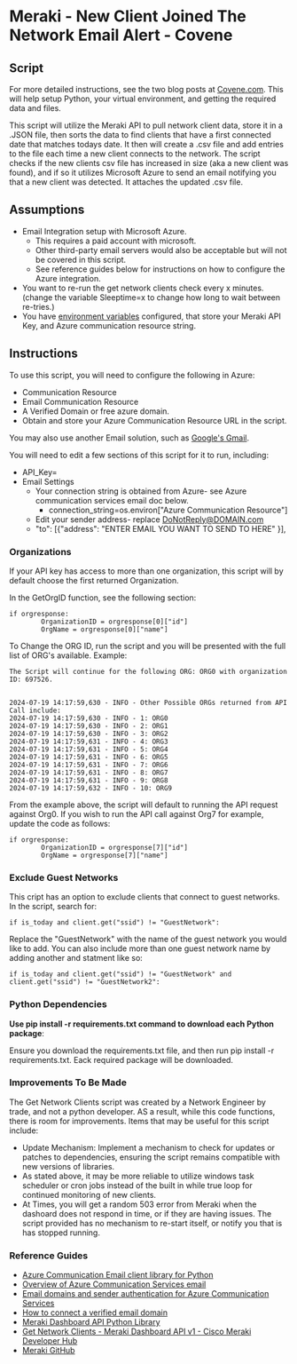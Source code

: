 #  Meraki - New Client Joined The Network Email Alert - Covene
## Script
For more detailed instructions, see the two blog posts at [Covene.com](https://covene.com/gather-network-clients-pt-1/). This will help setup Python, your virtual environment, and getting the required data and files.

This script will utilize the Meraki API to pull network client data, store it in a .JSON file, then sorts the data to find clients that have a first connected date that matches todays date. It then will create a .csv file and add entries to the file each time a new client connects to the network. The script checks if the new clients csv file has increased in size (aka a new client was found), and if so it utilizes Microsoft Azure to send an email notifying you that a new client was detected. It attaches the updated .csv file. 
## Assumptions

- Email Integration setup with Microsoft Azure.
    - This requires a paid account with microsoft.
    - Other third-party email servers would also be acceptable but will not be covered in this script. 
    - See reference guides below for instructions on how to configure the Azure integration.
- You want to re-run the get network clients check every x minutes. (change the variable Sleeptime=x to change how long to wait between re-tries.) 
- You have [environment variables](https://www.freecodecamp.org/news/python-env-vars-how-to-get-an-environment-variable-in-python/) configured, that store your Meraki API Key, and Azure communication resource string. 



## Instructions
 To use this script, you will  need to configure the following in Azure:
- Communication Resource
- Email Communication Resource
- A Verified Domain or free azure domain.
- Obtain and store your Azure Communication Resource URL in the script.

You may also use another Email solution, such as [Google's Gmail](https://mailtrap.io/blog/python-send-email-gmail/).


 You will need to edit a few sections of this script for it to run, including:
- API_Key=
- Email Settings
    - Your connection string is obtained from Azure- see Azure communication services email doc below.
        - connection_string=os.environ["Azure Communication Resource"] 
    - Edit your sender address- replace DoNotReply@DOMAIN.com
    - "to": [{"address": "ENTER EMAIL YOU WANT TO SEND TO HERE" }],

### Organizations
If your API key has access to more than one organization, this script will by default choose the first returned Organization. 

In the GetOrgID function, see the following section:

    if orgresponse:
            OrganizationID = orgresponse[0]["id"]
            OrgName = orgresponse[0]["name"]

To Change the ORG ID, run the script and you will be presented with the full list of ORG's available. Example:

    The Script will continue for the following ORG: ORG0 with organization ID: 697526.


    2024-07-19 14:17:59,630 - INFO - Other Possible ORGs returned from API Call include:
    2024-07-19 14:17:59,630 - INFO - 1: ORG0
    2024-07-19 14:17:59,630 - INFO - 2: ORG1
    2024-07-19 14:17:59,630 - INFO - 3: ORG2
    2024-07-19 14:17:59,631 - INFO - 4: ORG3
    2024-07-19 14:17:59,631 - INFO - 5: ORG4
    2024-07-19 14:17:59,631 - INFO - 6: ORG5
    2024-07-19 14:17:59,631 - INFO - 7: ORG6
    2024-07-19 14:17:59,631 - INFO - 8: ORG7
    2024-07-19 14:17:59,631 - INFO - 9: ORG8
    2024-07-19 14:17:59,632 - INFO - 10: ORG9


From the example above, the script will default to running the API request against Org0. If you wish to run the API call against Org7 for example, update the code as follows: 

    if orgresponse:
            OrganizationID = orgresponse[7]["id"]
            OrgName = orgresponse[7]["name"]


### Exclude Guest Networks
This cript has an option to exclude clients that connect to guest networks. In the script, search for: 

    if is_today and client.get("ssid") != "GuestNetwork":

Replace the "GuestNetwork" with the name of the guest network you would like to add. You can also include more than one guest network name by adding another and statment like so:

    if is_today and client.get("ssid") != "GuestNetwork" and client.get("ssid") != "GuestNetwork2":


### Python Dependencies
**Use pip install -r requirements.txt command to download each Python package**:

Ensure you download the requirements.txt file, and then run pip install -r requirements.txt. Eack required package will be downloaded.

### Improvements To Be Made
The Get Network Clients script was created by a Network Engineer by trade, and not a python developer. AS a result, while this code functions, there is room for improvements. Items that may be useful for this script include:
- Update Mechanism: Implement a mechanism to check for updates or patches to dependencies, ensuring the script remains compatible with new versions of libraries.
- As stated above, it may be more reliable to utilize windows task scheduler or cron jobs instead of the built in while true loop for continued monitoring of new clients.
- At Times, you will get a random 503 error from Meraki when the dashoard does not respond in time, or if they are having issues. The script provided has no mechanism to re-start itself, or notify you that is has stopped running. 



### Reference Guides
- [Azure Communication Email client library for Python](https://learn.microsoft.com/en-us/python/api/overview/azure/communication-email-readme?view=azure-python/)
- [Overview of Azure Communication Services email](https://learn.microsoft.com/en-us/azure/communication-services/concepts/email/email-overview)
- [Email domains and sender authentication for Azure Communication Services](https://learn.microsoft.com/en-us/azure/communication-services/concepts/email/email-domain-and-sender-authentication)
- [How to connect a verified email domain](https://learn.microsoft.com/en-us/azure/communication-services/quickstarts/email/connect-email-communication-resource?pivots=azure-portal)
- [Meraki Dashboard API Python Library](https://developer.cisco.com/meraki/api-v1/python/)
- [Get Network Clients - Meraki Dashboard API v1 - Cisco Meraki Developer Hub](https://developer.cisco.com/meraki/api-v1/get-network-clients/)
- [Meraki GitHub](https://github.com/meraki/dashboard-api-python/blob/main/README.md)
